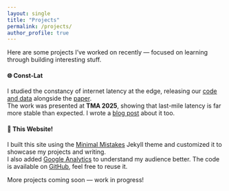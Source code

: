 ```yaml
---
layout: single
title: "Projects"
permalink: /projects/
author_profile: true
---
```


Here are some projects I’ve worked on recently — focused on learning through building interesting stuff.

#### 🌐 Const-Lat  
I studied the constancy of internet latency at the edge, releasing our [code and data](https://github.com/adityabhat3/const-lat) alongside the [paper](https://research.vu.nl/en/publications/on-the-constancy-of-latency-at-the-internets-edge).  
The work was presented at **TMA 2025**, showing that last-mile latency is far more stable than expected. I wrote a [blog post](https://pulse.internetsociety.org/blog/on-the-constancy-of-latency-at-the-internets-edge) about it too.

#### 📝 This Website!  
I built this site using the [Minimal Mistakes](https://mmistakes.github.io/minimal-mistakes/) Jekyll theme and customized it to showcase my projects and writing.  
I also added [Google Analytics](https://marketingplatform.google.com/about/analytics/) to understand my audience better. The code is available on [GitHub](https://github.com/adityabhat3/adityabhat3.github.io), feel free to reuse it.

More projects coming soon — work in progress!
